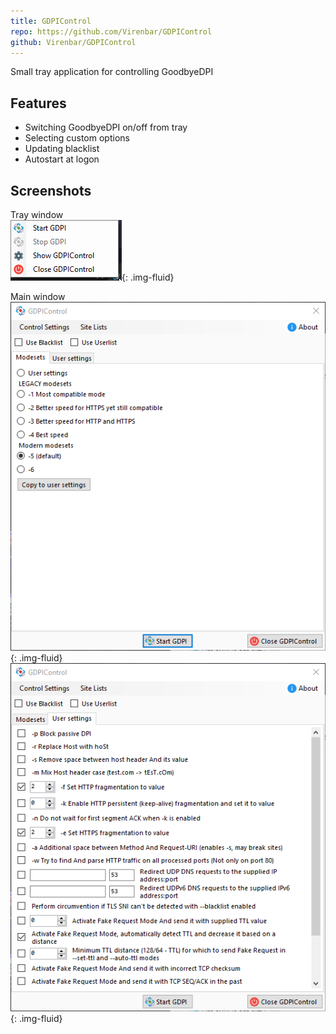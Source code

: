 ```yaml
---
title: GDPIControl
repo: https://github.com/Virenbar/GDPIControl
github: Virenbar/GDPIControl
---
```

Small tray application for controlling GoodbyeDPI

## Features

- Switching GoodbyeDPI on/off from tray
- Selecting custom options
- Updating blacklist
- Autostart at logon

## Screenshots

Tray window  
![tray](/assets/images/gdpicontrol/tray.png){: .img-fluid}

Main window  
![modesets](/assets/images/gdpicontrol/modesets.png){: .img-fluid}
![custom](/assets/images/gdpicontrol/custom.png){: .img-fluid}

